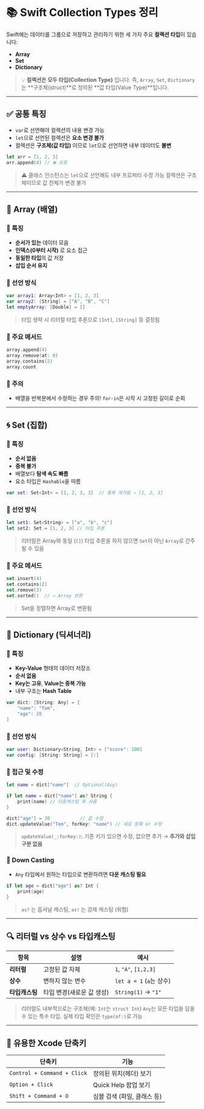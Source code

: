 # 📚 Swift Collection Types 정리

Swift에는 데이터를 그룹으로 저장하고 관리하기 위한 세 가지 주요 **컬렉션 타입**이 있습니다:

* **Array**
* **Set**
* **Dictionary**

> 💡 **컬렉션은 모두 타입(Collection Type)** 입니다. 즉, `Array`, `Set`, `Dictionary`는 \*\*구조체(struct)\*\*로 정의된 \*\*값 타입(Value Type)\*\*입니다.

---

## ✅ 공통 특징

* `var`로 선언해야 컬렉션의 내용 변경 가능
* `let`으로 선언된 컬렉션은 **요소 변경 불가**
* 컬렉션은 **구조체(값 타입)** 이므로 `let`으로 선언하면 내부 데이터도 **불변**

```swift
let arr = [1, 2, 3]
arr.append(4) // ❌ 오류
```

> ⚠️ 클래스 인스턴스는 `let`으로 선언해도 내부 프로퍼티 수정 가능
> 컬렉션은 구조체이므로 값 전체가 변경 불가

---

## 📐 Array (배열)

### 📌 특징

* **순서가 있는** 데이터 모음
* **인덱스(0부터 시작)** 로 요소 접근
* **동일한 타입**의 값 저장
* **삽입 순서 유지**

### 📌 선언 방식

```swift
var array1: Array<Int> = [1, 2, 3]
var array2: [String] = ["A", "B", "C"]
let emptyArray: [Double] = []
```

> 타입 생략 시 리터럴 타입 추론으로 `[Int]`, `[String]` 등 결정됨

### 📌 주요 메서드

```swift
array.append(4)
array.remove(at: 0)
array.contains(2)
array.count
```

### 📌 주의

* 배열을 반복문에서 수정하는 경우 주의!
  `for-in`은 시작 시 고정된 길이로 순회

---

## 🌀 Set (집합)

### 📌 특징

* **순서 없음**
* **중복 불가**
* 배열보다 **탐색 속도 빠름**
* 요소 타입은 `Hashable`을 따름

```swift
var set: Set<Int> = [1, 2, 3, 3]  // 중복 제거됨 → [1, 2, 3]
```

### 📌 선언 방식

```swift
let set1: Set<String> = ["a", "b", "c"]
let set2: Set = [1, 2, 3] // 타입 추론
```

> 리터럴은 Array와 동일 (`[]`)
> 타입 추론을 하지 않으면 `Set`이 아닌 `Array`로 간주될 수 있음

### 📌 주요 메서드

```swift
set.insert(4)
set.contains(2)
set.remove(3)
set.sorted()  // → Array 반환
```

> Set을 정렬하면 Array로 변환됨

---

## 🔑 Dictionary (딕셔너리)

### 📌 특징

* **Key-Value** 형태의 데이터 저장소
* **순서 없음**
* **Key는 고유**, **Value는 중복 가능**
* 내부 구조는 **Hash Table**

```swift
var dict: [String: Any] = [
    "name": "Tom",
    "age": 20
]
```

### 📌 선언 방식

```swift
var user: Dictionary<String, Int> = ["score": 100]
var config: [String: String] = [:]
```

### 📌 접근 및 수정

```swift
let name = dict["name"]  // Optional(Any)

if let name = dict["name"] as? String {
    print(name) // 다운캐스팅 후 사용
}

dict["age"] = 30           // 값 수정
dict.updateValue("Tom", forKey: "name") // 새로 등록 or 수정
```

> `updateValue(_:forKey:)`:
> 기존 키가 있으면 수정, 없으면 추가 → **추가와 삽입 구분 없음**

### 📌 Down Casting

* `Any` 타입에서 원하는 타입으로 변환하려면 **다운 캐스팅 필요**

```swift
if let age = dict["age"] as? Int {
    print(age)
}
```

> `as?` 는 옵셔널 캐스팅, `as!` 는 강제 캐스팅 (위험)

---

## 🔍 리터럴 vs 상수 vs 타입캐스팅

| 항목        | 설명              | 예시                    |
| --------- | --------------- | --------------------- |
| **리터럴**   | 고정된 값 자체        | `1`, `"A"`, `[1,2,3]` |
| **상수**    | 변하지 않는 변수       | `let a = 1` (`a`는 상수) |
| **타입캐스팅** | 타입 변경(새로운 값 생성) | `String(1)` → `"1"`   |

> 리터럴도 내부적으로는 구조체(예: `Int`는 `struct Int`)
> `Any`는 모든 타입을 담을 수 있는 특수 타입. 실제 타입 확인은 `type(of:)`로 가능

---

## 🧰 유용한 Xcode 단축키

| 단축키                         | 기능                |
| --------------------------- | ----------------- |
| `Control + Command + Click` | 정의된 위치(헤더) 보기     |
| `Option + Click`            | Quick Help 팝업 보기  |
| `Shift + Command + O`       | 심볼 검색 (파일, 클래스 등) |
